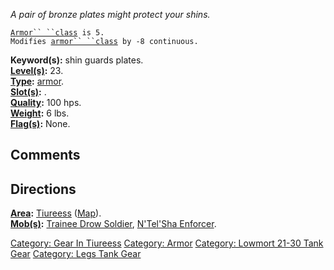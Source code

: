 *A pair of bronze plates might protect your shins.*

[`Armor`` ``class`](Armor_Values "wikilink")` is 5.`  
`Modifies `[`armor`` ``class`](Armor_Class "wikilink")` by -8 continuous.`

**Keyword(s):** shin guards plates.  
**[Level(s)](Object_Level "wikilink"):** 23.  
**[Type](:Category:_Object_Types "wikilink"):**
[armor](:Category:_Armor "wikilink").  
**[Slot(s)](Object_Slots "wikilink"):** <worn on legs>.  
**[Quality](Object_Quality "wikilink"):** 100 hps.  
**[Weight](Object_Weight "wikilink"):** 6 lbs.  
**[Flag(s)](:Category:_Object_Flags "wikilink"):** None.  

## Comments

## Directions

**[Area](:Category:_Areas "wikilink"):**
[Tiureess](:Category:_Tiureess "wikilink")
([Map](Tiureess_Map "wikilink")).  
**[Mob(s)](:Category:_Mobs "wikilink"):** [Trainee Drow
Soldier](Trainee_Drow_Soldier "wikilink"), [N'Tel'Sha
Enforcer](N'Tel'Sha_Enforcer "wikilink").  

[Category: Gear In Tiureess](Category:_Gear_In_Tiureess "wikilink")
[Category: Armor](Category:_Armor "wikilink") [Category: Lowmort 21-30
Tank Gear](Category:_Lowmort_21-30_Tank_Gear "wikilink") [Category: Legs
Tank Gear](Category:_Legs_Tank_Gear "wikilink")
